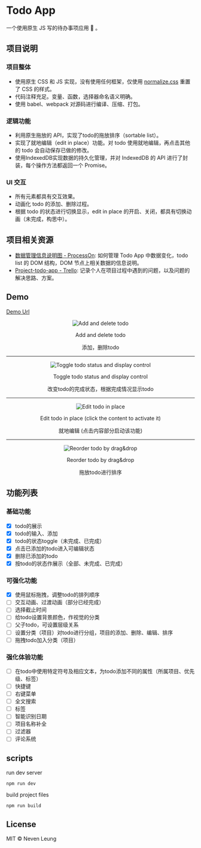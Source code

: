 # Todo App

一个使用原生 JS 写的待办事项应用 :memo: 。

## 项目说明

### 项目整体

- 使用原生 CSS 和 JS 实现，没有使用任何框架，仅使用 [normalize.css](https://github.com/necolas/normalize.css/) 重置了 CSS 的样式。
- 代码注释充足。变量、函数，选择器命名语义明确。
- 使用 babel、webpack 对源码进行编译、压缩、打包。

### 逻辑功能

- 利用原生拖放的 API，实现了todo的拖放排序（sortable list）。
- 实现了就地编辑（edit in place）功能。对 todo 使用就地编辑，再点击其他的 todo 会自动保存已做的修改。
- 使用IndexedDB实现数据的持久化管理，并对 IndexedDB 的 API 进行了封装，每个操作方法都返回一个 Promise。

### UI 交互

- 所有元素都具有交互效果。
- 动画化 todo 的添加、删除过程。
- 根据 todo 的状态进行切换显示，edit in place 的开启、关闭，都具有切换动画（未完成，构思中）。

## 项目相关资源

- [数据管理信息说明图 - ProcessOn](https://www.processon.com/view/link/5b1c09eee4b02e4b26ff4246): 如何管理 Todo App 中数据变化，todo list 的 DOM 结构，DOM 节点上相关数据的信息说明。
- [Project-todo-app - Trello](https://trello.com/b/D5nX2C2b/project-todo-list): 记录个人在项目过程中遇到的问题，以及问题的解决思路、方案。

## Demo

[Demo Url](https://nevenleung.github.io/todo-app/)

<p align="center">
  <img src="https://github.com/NevenLeung/todo-app/blob/master/demo/add-and-delete-todo.gif" alt="Add and delete todo"/>
</p>

<p align="center">Add and delete todo</p>
<p align="center">添加，删除todo</p>


---

<p align="center">
  <img src="https://github.com/NevenLeung/todo-app/blob/master/demo/status-toggle-and-display-control.gif" alt="Toggle todo status and display control"/>
</p>

<p align="center">Toggle todo status and display control</p>
<p align="center">改变todo的完成状态，根据完成情况显示todo</p>


---

<p align="center">
  <img src="https://github.com/NevenLeung/todo-app/blob/master/demo/edit-in-place.gif" alt="Edit todo in place"/>
</p>

<p align="center">Edit todo in place (click the content to activate it)</p>
<p align="center">就地编辑 (点击内容部分启动该功能)</p>

---

<p align="center">
  <img src="https://github.com/NevenLeung/todo-app/blob/master/demo/reorder-by-drag%26drop.gif" alt="Reorder todo by drag&drop"/>
</p>

<p align="center">Reorder todo by drag&drop</p>
<p align="center">拖放todo进行排序</p>


## 功能列表

### 基础功能

- [x] todo的展示
- [x] todo的输入、添加
- [x] todo的状态toggle（未完成、已完成）
- [x] 点击已添加的todo进入可编辑状态
- [x] 删除已添加的todo
- [x] 按todo的状态作展示（全部、未完成、已完成）

### 可强化功能

- [x] 使用鼠标拖拽，调整todo的排列顺序
- [ ] 交互动画、过渡动画（部分已经完成）
- [ ] 选择截止时间
- [ ] 给todo设置背景颜色，作视觉的分类
- [ ] 父子todo，可设置层级关系
- [ ] 设置分类（项目）对todo进行分组，项目的添加、删除、编辑、排序
- [ ] 拖拽todo加入分类（项目）

### 强化体验功能

- [ ] 在todo中使用特定符号及相应文本，为todo添加不同的属性（所属项目、优先级、标签）
- [ ] 快捷键
- [ ] 右键菜单
- [ ] 全文搜索
- [ ] 标签
- [ ] 智能识别日期
- [ ] 项目名称补全
- [ ] 过滤器
- [ ] 评论系统

## scripts

run dev server

```
npm run dev
```

build project files

```
npm run build
```

## License

MIT © Neven Leung